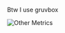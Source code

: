 Btw I use gruvbox

![Other Metrics](https://github-readme-stats.vercel.app/api?username=ortieez&show_icons=true&theme=gruvbox)
